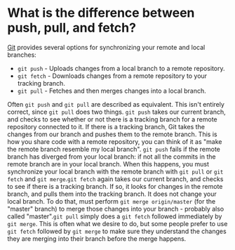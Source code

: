 # What is the difference between push, pull, and fetch?

[Git](https://git-scm.com/) provides several options for synchronizing your remote and local branches:

- `git push` - Uploads changes from a local branch to a remote repository.
- `git fetch` - Downloads changes from a remote repository to your tracking branch.
- `git pull` - Fetches and then merges changes into a local branch.

Often `git push` and `git pull` are described as equivalent. This isn't entirely correct, since `git pull` does two things. `git push` takes our current branch, and checks to see whether or not there is a tracking branch for a remote repository connected to it. If there is a tracking branch, Git takes the changes from our branch and pushes them to the remote branch. This is how you share code with a remote repository, you can think of it as "make the remote branch resemble my local branch". `git push` fails if the remote branch has diverged from your local branch: if not all the commits in the remote branch are in your local branch. When this happens, you must synchronize your local branch with the remote branch with `git pull` or `git fetch` and `git merge`.`git fetch` again takes our current branch, and checks to see if there is a tracking branch. If so, it looks for changes in the remote branch, and pulls them into the tracking branch. It does not change your local branch. To do that, must perform `git merge origin/master` (for the "master" branch) to merge those changes into your branch - probably also called "master".`git pull` simply does a `git fetch` followed immediately by `git merge`. This is often what we desire to do, but some people prefer to use `git fetch` followed by `git merge` to make sure they understand the changes they are merging into their branch before the merge happens.
